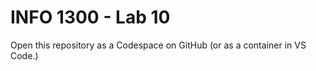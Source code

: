 # INFO 1300 - Lab 10

Open this repository as a Codespace on GitHub (or as a container in VS Code.)

